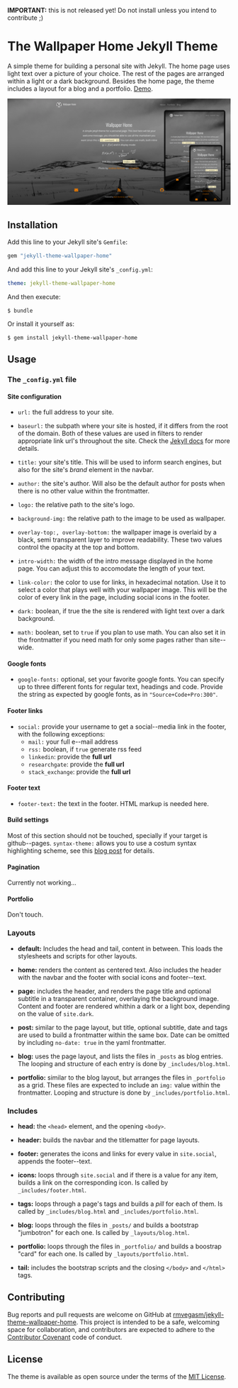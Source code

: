 **IMPORTANT:** this is not released yet! Do not install unless you intend to
contribute ;)

# The Wallpaper Home Jekyll Theme

A simple theme for building a personal site with Jekyll. The home
page uses light text over a picture of your choice. The rest of the pages are
arranged within a light or a dark background. Besides the home page, the theme
includes a layout for a blog and a portfolio.
[Demo](https://rmvegasm.github.io/jekyll-theme-wallpaper-home).

![screenshot](screenshot.png)


## Installation

Add this line to your Jekyll site's `Gemfile`:

```ruby
gem "jekyll-theme-wallpaper-home"
```

And add this line to your Jekyll site's `_config.yml`:

```yaml
theme: jekyll-theme-wallpaper-home
```

And then execute:

    $ bundle

Or install it yourself as:

    $ gem install jekyll-theme-wallpaper-home

## Usage

### The `_config.yml` file

#### Site configuration

- `url:` the full address to your site.

- `baseurl:` the subpath where your site is hosted, if it differs from the root of the
  domain. Both of these values are used in filters to render appropriate link
  url's throughout the site. Check the [Jekyll
  docs](https://jekyllrb.com/docs/liquid/filters/) for more details.

- `title:` your site's title. This will be used to inform search engines, but also for
  the site's *brand* element in the navbar.

- `author:` the site's author. Will also be the default author for posts when there is no
  other value within the frontmatter.

- `logo:` the relative path to the site's logo.

- `background-img:` the relative path to the image to be used as wallpaper.

- `overlay-top:, overlay-bottom:` the wallpaper image is overlaid by a black, semi transparent layer to improve
  readability. These two values control the opacity at the top and bottom.

- `intro-width:` the width of the intro message displayed in the home page. You can adjust this
  to accomodate the length of your text.
  
- `link-color:` the color to use for links, in hexadecimal notation. Use it to select a color
  that plays well with your wallpaper image. This will be the color of every
  link in the page, including social icons in the footer.
  
- `dark:` boolean, if true the the site is rendered with light text over a dark
  background.
 
- `math:` boolean, set to `true` if you plan to use math. You can also set it in the
  frontmatter if you need math for only some pages rather than site--wide.

#### Google fonts

- `google-fonts:` optional, set your favorite google fonts. You can specify up to three
  different fonts for regular text, headings and code. Provide the string as
  expected by google fonts, as in `"Source+Code+Pro:300"`.

#### Footer links

- `social:` provide your username to get a social--media link in the footer, with the
  following exceptions:
  - `mail:` your full e--mail address
  - `rss:` boolean, if `true` generate rss feed
  - `linkedin`: provide the **full url**
  - `researchgate`: provide the **full url**
  - `stack_exchange`: provide the **full url**

#### Footer text

- `footer-text:` the text in the footer. HTML markup is needed here.

#### Build settings

Most of this section should not be touched, specially if your target is
github--pages. `syntax-theme:` allows you to use a costum syntax highlighting
scheme, see this [blog
post](https://rmvegasm.github.io/jekyll-theme-wallpaper-home/posts.html) for
details.

#### Pagination

Currently not working...

#### Portfolio

Don't touch.

### Layouts

- **default:** Includes the head and tail, content in between. This loads the stylesheets and
  scripts for other layouts.

- **home:** renders the content as centered text. Also includes the header with the navbar
  and the footer with social icons and footer--text.

- **page:** includes the header, and renders the page title and optional subtitle in a
  transparent container, overlaying the background image. Content and footer
  are rendered whithin a dark or a light box, depending on the value of
  `site.dark`.

- **post:** similar to the page layout, but title, optional subtitle, date and tags are used to
  build a frontmatter within the same box. Date can be omitted by including
  `no-date: true` in the yaml frontmatter.

- **blog:** uses the page layout, and lists the files in `_posts` as blog entries. The
  looping and structure of each entry is done by `_includes/blog.html`.

- **portfolio:** similar to the blog layout, but arranges the files in `_portfolio` as a grid.
  These files are expected to include an `img:` value within the frontmatter.
  Looping and structure is done by `_includes/portfolio.html`.

### Includes

- **head:** the `<head>` element, and the opening `<body>`.

- **header:** builds the navbar and the titlematter for page layouts.

- **footer:** generates the icons and links for every value in `site.social`, appends the
  footer--text.

- **icons:** loops through `site.social` and if there is a value for any item, builds a
  link on the corresponding icon. Is called by `_includes/footer.html`.

- **tags:** loops through a page's tags and builds a *pill* for each of them. Is called by
  `_includes/blog.html` and `_includes/portfolio.html`.

- **blog:** loops through the files in `_posts/` and builds a bootstrap "jumbotron" for
  each one. Is called by `_layouts/blog.html`.

- **portfolio:** loops through the files in `_portfolio/` and builds a boostrap "card" for each
  one. Is called by `_layouts/portfolio.html`.

- **tail:** includes the bootstrap scripts and the closing `</body>` and `</html>` tags.

## Contributing

Bug reports and pull requests are welcome on GitHub at
[rmvegasm/jekyll-theme-wallpaper-home](https://github.com/rmvegasm/jekyll-theme-wallpaper-home).
This project is intended to be a safe, welcoming space for collaboration, and
contributors are expected to adhere to the [Contributor
Covenant](http://contributor-covenant.org) code of conduct.

## License

The theme is available as open source under the terms of the [MIT
License](https://opensource.org/licenses/MIT).

